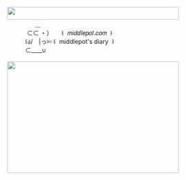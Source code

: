 <img width="400" height="30" src="https://middlepot.com/img/lacey.png">\
　　　　‌ ‌ ＿\
　　　‌ ⊂⊂ ・）　　꒰ ‌ 𝑚𝑖𝑑𝑑𝑙𝑒𝑝𝑜𝑡.𝑐𝑜𝑚 ‌ ꒱\
　　　꒰ა/　|っ✄ ꒰ ‌ middlepot's diary ‌ ꒱\
　　　⊂____u\
  \
<img width="400" height="260" src="https://middlepot.com/img/pure.jpg">
